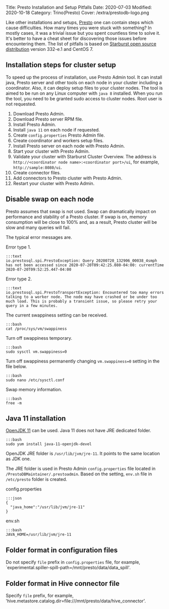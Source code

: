 Title: Presto Installation and Setup Pitfalls
Date: 2020-07-03
Modified: 2020-10-18
Category: Trino(Presto)
Cover: /extra/prestodb-logo.png

Like other installations and setups, [Presto](https://prestodb.io/) one can contain steps which cause difficulties. How many times you were stuck with something? In mostly cases, it was a trivial issue but you spent countless time to solve it. It's better to have a cheat sheet for discovering those issues before encountering them. The list of pitfalls is based on [Starburst open source distribution](https://www.starburstdata.com/starburst-presto-sql/) version 332-e.1 and CentOS 7.

## Installation steps for cluster setup

To speed up the process of installation, use Presto Admin tool. It can install java, Presto server and other tools on each node in your cluster including a coordinator. Also, it can deploy setup files to your cluster nodes. The tool is aimed to be run on any Linux computer with `java 8` installed. When you run the tool, you need to be granted sudo access to cluster nodes. Root user is not requested.

1. Download Presto Admin.
2. Download Presto server RPM file.
3. Install Presto Admin.
4. Install `java 11` on each node if requested.
5. Create `config.properties` Presto Admin file.
6. Create coordinator and workers setup files.
7. Install Presto server on each node with Presto Admin.
8. Start your cluster with Presto Admin.
9. Validate your cluster with Starburst Cluster Overview. The address is `http://<coordinator node name>:<coordinator port>/ui`, for example, `http://sample:8080/ui`.
10. Create connector files.
11. Add connectors to Presto cluster with Presto Admin.
12. Restart your cluster with Presto Admin.

## Disable swap on each node
Presto assumes that swap is not used. Swap can dramatically impact on performance and stability of a Presto cluster. If swap is on, memory consumption will be close to 100% and, as a result, Presto cluster will be slow and many queries will fail.

The typical error messages are.

Error type 1.

    :::text
    io.prestosql.spi.PrestoException: Query 20200720_132906_00038_4smph has not been accessed since 2020-07-20T09:42:25.080-04:00: currentTime 2020-07-20T09:52:25.447-04:00


Error type 2.

    :::text
    io.prestosql.spi.PrestoTransportException: Encountered too many errors talking to a worker node. The node may have crashed or be under too much load. This is probably a transient issue, so please retry your query in a few minutes.

The current swappiness setting can be received.

    :::bash
    cat /proc/sys/vm/swappiness

Turn off swappiness temporary.

    :::bash
    sudo sysctl vm.swappiness=0

Turn off swappiness permanently changing `vm.swappiness=0` setting in the file below.

    :::bash
    sudo nano /etc/sysctl.conf

Swap memory information.

    :::bash
    free -m

## Java 11 installation

[OpenJDK 11](https://openjdk.java.net/projects/jdk/11/) can be used. Java 11 does not have JRE dedicated folder. 

    :::bash
    sudo yum install java-11-openjdk-devel

OpenJDK JRE folder is `/usr/lib/jvm/jre-11`. It points to the same location as JDK one.

The JRE folder is used in Presto Admin `config.properties` file located in `/PrestoDBMaintainer/.prestoadmin`. Based on the setting, `env.sh` file in `/etc/presto` folder is created.

config.properties 

    :::json
    {
      "java_home":"/usr/lib/jvm/jre-11"
    }

env.sh

    :::bash
    JAVA_HOME=/usr/lib/jvm/jre-11

## Folder format in configuration files

Do not specify `file` prefix in `config.properties` file, for example, `experimental.spiller-spill-path=/mnt/presto/data/data_spill'.

## Folder format in Hive connector file

Specify `file` prefix, for example, 'hive.metastore.catalog.dir=file:///mnt/presto/data/hive_connector'.
